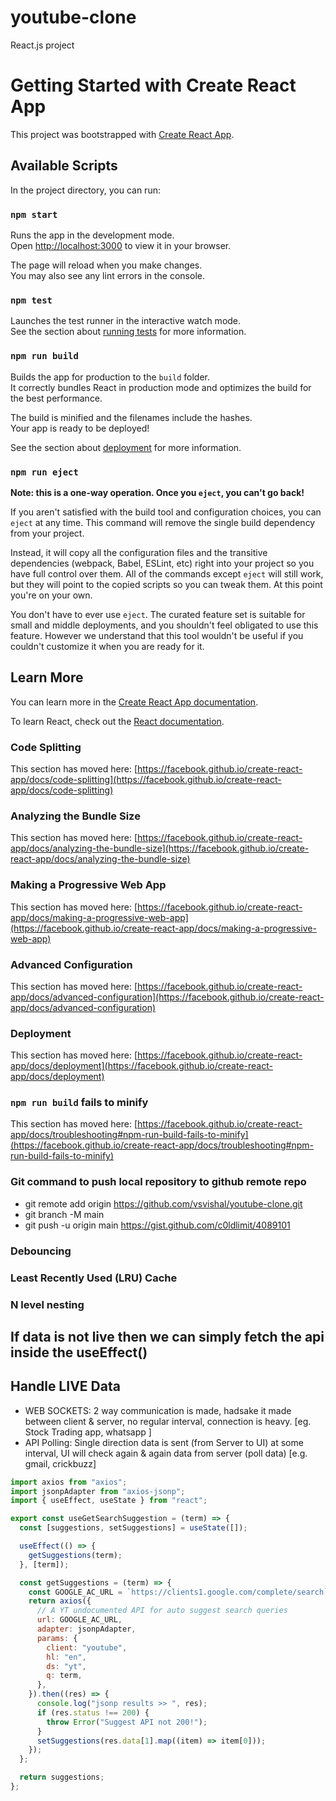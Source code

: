 # youtube-clone

React.js project

# Getting Started with Create React App

This project was bootstrapped with [Create React App](https://github.com/facebook/create-react-app).

## Available Scripts

In the project directory, you can run:

### `npm start`

Runs the app in the development mode.\
Open [http://localhost:3000](http://localhost:3000) to view it in your browser.

The page will reload when you make changes.\
You may also see any lint errors in the console.

### `npm test`

Launches the test runner in the interactive watch mode.\
See the section about [running tests](https://facebook.github.io/create-react-app/docs/running-tests) for more information.

### `npm run build`

Builds the app for production to the `build` folder.\
It correctly bundles React in production mode and optimizes the build for the best performance.

The build is minified and the filenames include the hashes.\
Your app is ready to be deployed!

See the section about [deployment](https://facebook.github.io/create-react-app/docs/deployment) for more information.

### `npm run eject`

**Note: this is a one-way operation. Once you `eject`, you can't go back!**

If you aren't satisfied with the build tool and configuration choices, you can `eject` at any time. This command will remove the single build dependency from your project.

Instead, it will copy all the configuration files and the transitive dependencies (webpack, Babel, ESLint, etc) right into your project so you have full control over them. All of the commands except `eject` will still work, but they will point to the copied scripts so you can tweak them. At this point you're on your own.

You don't have to ever use `eject`. The curated feature set is suitable for small and middle deployments, and you shouldn't feel obligated to use this feature. However we understand that this tool wouldn't be useful if you couldn't customize it when you are ready for it.

## Learn More

You can learn more in the [Create React App documentation](https://facebook.github.io/create-react-app/docs/getting-started).

To learn React, check out the [React documentation](https://reactjs.org/).

### Code Splitting

This section has moved here: [https://facebook.github.io/create-react-app/docs/code-splitting](https://facebook.github.io/create-react-app/docs/code-splitting)

### Analyzing the Bundle Size

This section has moved here: [https://facebook.github.io/create-react-app/docs/analyzing-the-bundle-size](https://facebook.github.io/create-react-app/docs/analyzing-the-bundle-size)

### Making a Progressive Web App

This section has moved here: [https://facebook.github.io/create-react-app/docs/making-a-progressive-web-app](https://facebook.github.io/create-react-app/docs/making-a-progressive-web-app)

### Advanced Configuration

This section has moved here: [https://facebook.github.io/create-react-app/docs/advanced-configuration](https://facebook.github.io/create-react-app/docs/advanced-configuration)

### Deployment

This section has moved here: [https://facebook.github.io/create-react-app/docs/deployment](https://facebook.github.io/create-react-app/docs/deployment)

### `npm run build` fails to minify

This section has moved here: [https://facebook.github.io/create-react-app/docs/troubleshooting#npm-run-build-fails-to-minify](https://facebook.github.io/create-react-app/docs/troubleshooting#npm-run-build-fails-to-minify)

### Git command to push local repository to github remote repo

- git remote add origin https://github.com/vsvishal/youtube-clone.git
- git branch -M main
- git push -u origin main
  https://gist.github.com/c0ldlimit/4089101

### Debouncing

### Least Recently Used (LRU) Cache

### N level nesting

## If data is not live then we can simply fetch the api inside the useEffect()

## Handle LIVE Data

- WEB SOCKETS: 2 way communication is made, hadsake it made between client & server, no regular interval, connection is heavy. [eg. Stock Trading app, whatsapp ]
- API Polling: Single direction data is sent (from Server to UI) at some interval, UI will check again & again data from server (poll data) [e.g. gmail, crickbuzz]

```javascript
import axios from "axios";
import jsonpAdapter from "axios-jsonp";
import { useEffect, useState } from "react";

export const useGetSearchSuggestion = (term) => {
  const [suggestions, setSuggestions] = useState([]);

  useEffect(() => {
    getSuggestions(term);
  }, [term]);

  const getSuggestions = (term) => {
    const GOOGLE_AC_URL = `https://clients1.google.com/complete/search`;
    return axios({
      // A YT undocumented API for auto suggest search queries
      url: GOOGLE_AC_URL,
      adapter: jsonpAdapter,
      params: {
        client: "youtube",
        hl: "en",
        ds: "yt",
        q: term,
      },
    }).then((res) => {
      console.log("jsonp results >> ", res);
      if (res.status !== 200) {
        throw Error("Suggest API not 200!");
      }
      setSuggestions(res.data[1].map((item) => item[0]));
    });
  };

  return suggestions;
};
```
